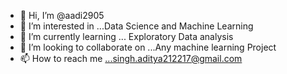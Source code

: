 - 👋 Hi, I’m @aadi2905
- 👀 I’m interested in ...Data Science and Machine Learning
- 🌱 I’m currently learning ... Exploratory Data analysis 
- 💞️ I’m looking to collaborate on ...Any machine learning Project
- 📫 How to reach me ...singh.aditya212217@gmail.com 

<!---
aadi2905/aadi2905 is a ✨ special ✨ repository because its `README.md` (this file) appears on your GitHub profile.
You can click the Preview link to take a look at your changes.
--->
